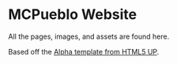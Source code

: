 # MCPueblo Website
All the pages, images, and assets are found here.

Based off the [Alpha template from HTML5 UP](https://html5up.net/alpha).
